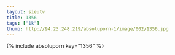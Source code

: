 ```yaml
--- 
layout: sieutv
title: 1356
tags: ["1k"]
thumb: http://94.23.248.219/absoluporn-1/image/002/1356.jpg
---
```

{% include absoluporn key="1356" %} 
